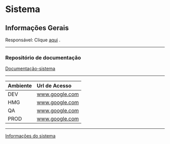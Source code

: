 <h1 id="sistema">Sistema</h1>
<h2 id="informações-gerais">Informações Gerais</h2>
<p>Responsável: Clique <a href="http://intranet.fnde.gov.br/tivirtual/index.php/cgdes/responsaveis-manutencao-e-projetos">aqui</a> .</p>
<hr>
<h3 id="repositório-de-documentação">Repositório de documentação</h3>
<p><a href="https://www.fnde.gov.br/repositorio/doc-sis/sistema">Documentação-sistema</a></p>
<hr>

<table>
<thead>
<tr>
<th align="left">Ambiente</th>
<th align="left">Url de Acesso</th>
</tr>
</thead>
<tbody>
<tr>
<td align="left">DEV</td>
<td align="left"><a href="https://www.google.com">www.google.com</a></td>
</tr>
<tr>
<td align="left">HMG</td>
<td align="left"><a href="https://www.google.com">www.google.com</a></td>
</tr>
<tr>
<td align="left">QA</td>
<td align="left"><a href="https://www.google.com">www.google.com</a></td>
</tr>
<tr>
<td align="left">PROD</td>
<td align="left"><a href="https://www.google.com">www.google.com</a></td>
</tr>
</tbody>
</table><hr>
<p><a href="https://github.com/TZNaso/template/blob/master/info_sistema.md">Informações do sistema</a></p>

